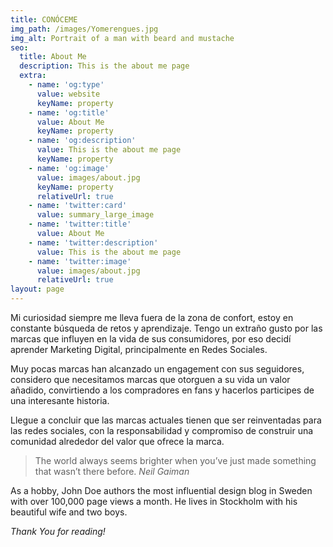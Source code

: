 ```yaml
---
title: CONÓCEME
img_path: /images/Yomerengues.jpg
img_alt: Portrait of a man with beard and mustache
seo:
  title: About Me
  description: This is the about me page
  extra:
    - name: 'og:type'
      value: website
      keyName: property
    - name: 'og:title'
      value: About Me
      keyName: property
    - name: 'og:description'
      value: This is the about me page
      keyName: property
    - name: 'og:image'
      value: images/about.jpg
      keyName: property
      relativeUrl: true
    - name: 'twitter:card'
      value: summary_large_image
    - name: 'twitter:title'
      value: About Me
    - name: 'twitter:description'
      value: This is the about me page
    - name: 'twitter:image'
      value: images/about.jpg
      relativeUrl: true
layout: page
---
```

Mi curiosidad siempre me lleva fuera de la zona de confort, estoy en constante
búsqueda de retos y aprendizaje. Tengo un extraño gusto por las marcas que influyen
en la vida de sus consumidores, por eso decidí aprender Marketing Digital, principalmente en
Redes Sociales.
<P>Muy pocas marcas han alcanzado un engagement con sus seguidores, considero que
necesitamos marcas que otorguen a su vida un valor añadido, convirtiendo a los compradores
en fans y hacerlos participes de una interesante historia.</P>
Llegue a concluir que las marcas actuales tienen que ser reinventadas para las redes sociales,
con la responsabilidad y compromiso de construir una comunidad alrededor del valor que ofrece
la marca.



> The world always seems brighter when you’ve just made something that wasn’t there before. <cite>Neil Gaiman</cite>

As a hobby, John Doe authors the most influential design blog in Sweden with over 100,000 page views a month. He lives in Stockholm with his beautiful wife and two boys.

*Thank You for reading!*
